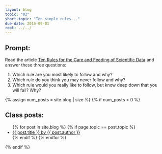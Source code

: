 ```yaml
---
layout: blog
topic: "02"
short-topic: "Ten simple rules..."
due-date: 2016-09-01
root: ../../
---
```


## Prompt:

Read the article [Ten Rules for the Care and Feeding of Scientific Data](http://journals.plos.org/ploscompbiol/article?id=10.1371/journal.pcbi.1003542) and answer these three questions:  

1. Which rule are you most likely to follow and why?  
2. Which rule do you think you may never follow and why?  
3. Which rule would you really like to follow, but know deep down that you will fail? Why?


{% assign num_posts = site.blog | size %}
{% if num_posts > 0 %}
## Class posts:

<ul>
{% for post in site.blog %}
  {% if page.topic == post.topic %}
  <li><a href="{{ post.url }}">{{ post.title }} by {{ post.author }}</a></li>
  {% endif %}
{% endfor %}
</ul>
{% endif %}